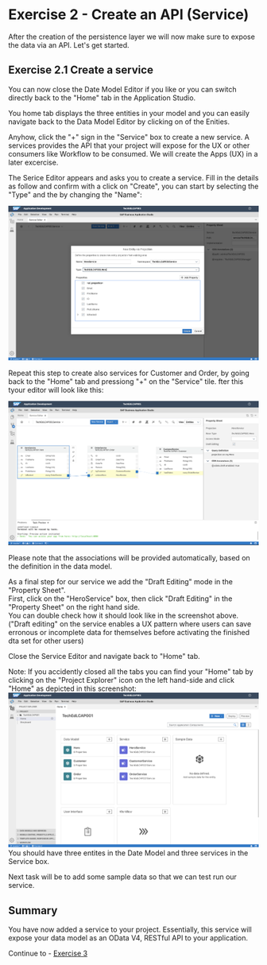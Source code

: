 # Exercise 2 - Create an API (Service)

After the creation of the persistence layer we will now make sure to expose the data via an API. Let's get started.

## Exercise 2.1 Create a service
You can now close the Date Model Editor if you like or you can switch directly back to the "Home" tab in the Application Studio.

You home tab displays the three entities in your model and you can easily navigate back to the Data Model Editor by clicking on of the Enities.

Anyhow, click the "+" sign in the "Service" box to create a new service. A services provides the API that your project will expose for the UX or other consumers like Workflow to be consumed. We will create the Apps (UX) in a later excercise.

The Serice Editor appears and asks you to create a service. Fill in the details as follow and confirm with a click on "Create", you can start by selecting the "Type" and the by changing the "Name":

![](/exercises/ex2/images/Service_01.png)

Repeat this step to create also services for Customer and Order, by going back to the "Home" tab and pressiong "+" on the "Service" tile. fter this tyour editor will look like this:

![](/exercises/ex2/images/Service_02.png)

Please note that the associations will be provided automatically, based on the definition in the data model.

As a final step for our service we add the "Draft Editing" mode in the "Property Sheet".  
First, click on the "HeroService" box, then click "Draft Editing" in the "Property Sheet" on the right hand side.  
You can double check how it should look like in the screenshot above. ("Draft editing" on the service enables a UX pattern where users can save erronous or incomplete data for themselves before activating the finished dta set for other users)

Close the Service Editor and navigate back to "Home" tab.

Note: If you accidently closed all the tabs you can find your "Home" tab by clicking on the "Project Explorer" icon on the left hand-side and click "Home" as depicted in this screenshot:  
![](/exercises/ex2/images/Service_03.png)  
You should have three entites in the Date Model and three services in the Service box.

Next task will be to add some sample data so that we can test run our service.

## Summary
You have now added a service to your project. Essentially, this service will expose your data model as an OData V4, RESTful API to your application.

Continue to - [Exercise 3](../ex3/README.md)
